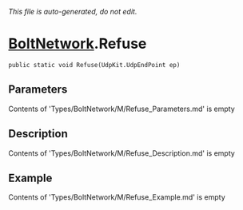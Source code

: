 *This file is auto-generated, do not edit.*

# [BoltNetwork](Types/BoltNetwork.md).Refuse
`public static void Refuse(UdpKit.UdpEndPoint ep)`
## Parameters
Contents of 'Types/BoltNetwork/M/Refuse_Parameters.md' is empty
## Description
Contents of 'Types/BoltNetwork/M/Refuse_Description.md' is empty
## Example
Contents of 'Types/BoltNetwork/M/Refuse_Example.md' is empty
